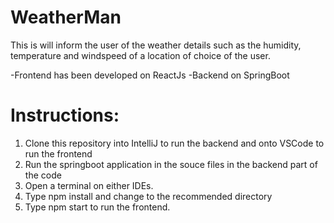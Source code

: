 
# WeatherMan

This is will inform the user of the weather details such as the humidity, temperature and windspeed
of a location of choice of the user. 

-Frontend has been developed on ReactJs
-Backend on SpringBoot







# Instructions: 

1. Clone this repository into IntelliJ to run the backend and onto VSCode to run the frontend
2. Run the springboot application in the souce files in the backend part of the code
3. Open a terminal on either IDEs.
4. Type npm install and change to the recommended directory
5. Type npm start to run the frontend.




